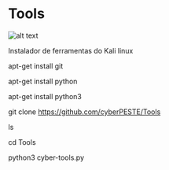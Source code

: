 # Tools

![alt text](https://i.ibb.co/hV8bGzW/Captura-de-tela-de-2021-11-27-15-02-06.png)


Instalador de ferramentas do Kali linux 

apt-get install git 

apt-get install python 

apt-get install python3 

git clone https://github.com/cyberPESTE/Tools 

ls

cd Tools

python3 cyber-tools.py
